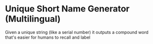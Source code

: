 # Unique Short Name Generator (Multilingual)
 Given a unique string (like a serial number) it outputs a compound word that's easier for humans to recall and label

